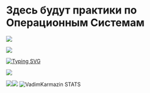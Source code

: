 <h1>Здесь будут практики по Операционным Системам</h1>

![](https://komarev.com/ghpvc/?username=VadimKarmazin&label=PROFILE+VIEWS+(просмотров+профиля))

<img src="https://c.tenor.com/NZqiUoAnAFsAAAAC/cat-computer.gif">

[![Typing SVG](https://readme-typing-svg.herokuapp.com?color=f80000&lines=Operation+systems)](https://git.io/typing-svg)


![](https://github-profile-summary-cards.vercel.app/api/cards/profile-details?username=VadimKarmazin&theme=midnight-purple)

![](https://github-profile-summary-cards.vercel.app/api/cards/repos-per-language?username=VadimKarmazin&theme=midnight-purple)![](https://github-profile-summary-cards.vercel.app/api/cards/stats?username=VadimKarmazin&theme=midnight-purple)
![VadimKarmazin STATS](https://github-readme-stats.vercel.app/api?username=VadimKarmazin&show_icons=true&theme=midnight-purple)
